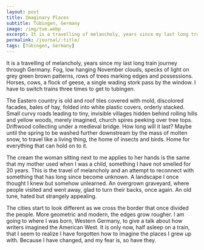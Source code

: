 ```yaml
---
layout: post
title: Imaginary Places
subtitle: Tübingen, Germany
image: /img/tue.webp
excerpt: It is a travelling of melancholy, years since my last long train journey through Germany. Fog, low hanging November clouds, specks of light on grey green brown patterns, rows of trees marking edges and possessions.
permalink: /journal/:title/
tags: [Tübingen, Germany]
---
```

It is a travelling of melancholy, years since my last long train journey through Germany. Fog, low hanging November clouds, specks of light on grey green brown patterns, rows of trees marking edges and possessions. Horses, cows, a flock of geese, a single wading stork pass by the window. I have to switch trains three times to get to tubingen.

The Eastern country is old and roof tiles covered with mold, discolored facades, bales of hay, folded into white plastic covers, orderly stacked. Small curvy roads leading to tiny, invisible villages hidden behind rolling hills and yellow woods, merely imagined, church spires peeking over tree tops. Driftwood collecting under a medieval bridge. How long will it last? Maybe until the spring to be washed further downstream by the mass of molten snow, to travel like a living thing, the home of insects and birds. Home for everything that can hold on to it.

The cream the woman sitting next to me applies to her hands is the same that my mother used when I was a child, something I have not smelled for 20 years. This is the travel of melancholy and an attempt to reconnect with something that has long since become unknown. A landscape I once thought I knew but somehow unlearned. An overgrown graveyard, where people visited and went away, glad to turn their backs, once again. An old tune, hated but strangely appealing.

The cities start to look different as we cross the border that once divided the people. More geometric and modern, the edges grow rougher. I am going to where I was born, Western Germany, to give a talk about how writers imagined the American West. It is only now, half asleep on a train, that I seem to realize I have forgotten how to imagine the places I grew up with. Because I have changed, and my fear is, so have they.
